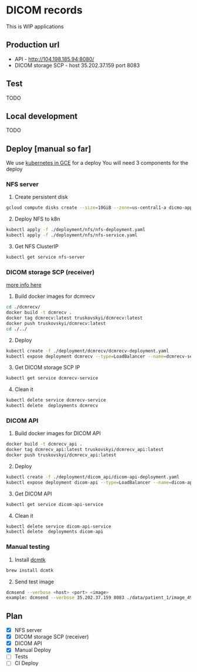 # DICOM records
This is WIP applications

## Production url
* API - http://104.198.185.94:8080/
* DICOM storage SCP - host 35.202.37.159 port 8083

## Test
TODO

## Local development
TODO

## Deploy [manual so far]
We use [kubernetes in GCE](https://kubernetes.io/docs/setup/turnkey/gce/) for a deploy
You will need 3 components for the deploy


### NFS server

1. Create persistent disk
```bash
gcloud compute disks create --size=10GiB --zone=us-central1-a dicmo-app-storage
```

2. Deploy NFS to k8n
```bash
kubectl apply -f ./deployment/nfs/nfs-deployment.yaml
kubectl apply -f ./deployment/nfs/nfs-service.yaml
```

3. Get NFS ClusterIP
```bash
kubectl get service nfs-server
```


### DICOM storage SCP (receiver)

[more info here](https://support.dcmtk.org/docs/dcmrecv.html)

1. Build docker images for dcmrecv

```bash
cd ./dcmrecv/
docker build -t dcmrecv .
docker tag dcmrecv:latest truskovskyi/dcmrecv:latest
docker push truskovskyi/dcmrecv:latest
cd ./../
```

2. Deploy
```bash
kubectl create -f ./deployment/dcmrecv/dcmrecv-deployment.yaml
kubectl expose deployment dcmrecv --type=LoadBalancer --name=dcmrecv-service
```

3. Get DICOM storage SCP IP
```bash
kubectl get service dcmrecv-service
```

4. Clean it
```bash
kubectl delete service dcmrecv-service
kubectl delete  deployments dcmrecv
```

### DICOM API

1. Build docker images for DICOM API
```bash
docker build -t dcmrecv_api .
docker tag dcmrecv_api:latest truskovskyi/dcmrecv_api:latest
docker push truskovskyi/dcmrecv_api:latest
```

2. Deploy
```bash
kubectl create -f ./deployment/dicom_api/dicom-api-deployment.yaml
kubectl expose deployment dicom-api --type=LoadBalancer --name=dicom-api-service
```

3. Get DICOM API
```bash
kubectl get service dicom-api-service
```

4. Clean it
```bash
kubectl delete service dicom-api-service
kubectl delete  deployments dicom-api
```

### Manual testing

1. Install [dcmtk](https://dicom.offis.de/dcmtk.php.en)

```bash
brew install dcmtk
```

2. Send test image
```bash
dcmsend --verbose <host> <port> <image>
example: dcmsend --verbose 35.202.37.159 8083 ./data/patient_1/image_49.dcm
```



## Plan

- [x] NFS server
- [x] DICOM storage SCP (receiver)
- [x] DICOM API
- [x] Manual Deploy
- [ ] Tests
- [ ] CI Deploy
